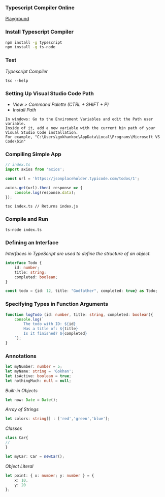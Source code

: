 ### Typescript Compiler Online
<a href="https://www.typescriptlang.org/play" onclick="return ! window.open(this.href);">Playground</a>

### Install Typescript Compiler
```bash
npm install -g typescript 
npm install -g ts-node
```

### Test
_Typescript Compiler_
```
tsc --help
```

### Setting Up Visual Studio Code Path
* _View > Command Palette (CTRL + SHIFT + P)_
* _Install Path_

```
In windows: Go to the Enviroment Variables and edit the Path user variable. 
Inside of it, add a new variable with the current bin path of your Visual Studio Code installation. 
For example, "C:\Users\gokhankoc\AppData\Local\Programs\Microsoft VS Code\bin"
```

### Compiling Simple App
```ts
// index.ts
import axios from 'axios';

const url = 'https://jsonplaceholder.typicode.com/todos/1';

axios.get(url).then( response => {
    console.log(response.data);
});
```
```
tsc index.ts // Returns index.js
```

### Compile and Run
```
ts-node index.ts
```

### Defining an Interface
_Interfaces in TypeScript are used to define the structure of an object._
```ts
interface Todo {
    id: number;
    title: string;
    completed: boolean;
}

const todo = {id: 12, title: "Godfather", completed: true} as Todo;
```

### Specifying Types in Function Arguments
```ts
function logTodo (id: number, title: string, completed: boolean){
    console.log(`
        The todo with ID: ${id}
        Has a title of: ${title}
        Is it finished? ${completed}
    `); 
}
```

### Annotations
```ts
let myNumber: number = 5;
let myName: string = 'Gokhan';
let isActive: boolean = true;
let nothingMuch: null = null;
```

_Built-in Objects_
```ts
let now: Date = Date();
```

_Array of Strings_
```ts
let colors: string[] : ['red','green','blue'];
```

_Classes_
```ts
class Car{
//
}

let myCar: Car = newCar();
```

_Object Literal_
```ts
let point: { x: number; y: number } = {
    x: 10,
    y: 20
};
```


